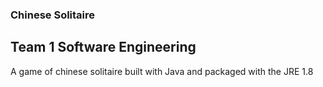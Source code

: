 ### Chinese Solitaire 

## Team 1 Software Engineering 
A game of chinese solitaire built with Java and packaged with the JRE 1.8
